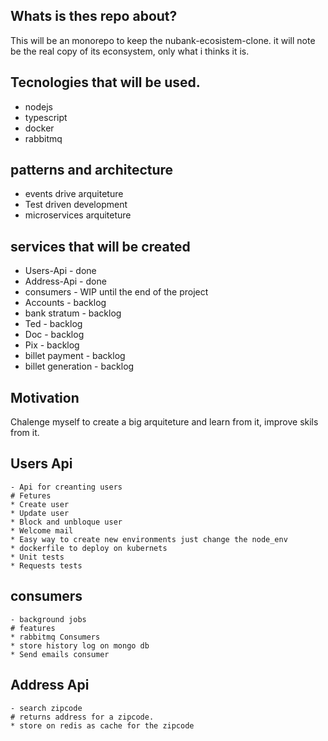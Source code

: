 ## Whats is thes repo about?

 This will be an monorepo to keep the nubank-ecosistem-clone.
it will note be the real copy of its econsystem, only what i thinks it is.

## Tecnologies that will be used.

* nodejs
* typescript
* docker
* rabbitmq

## patterns and architecture

* events drive arquiteture
* Test driven development
* microservices arquiteture

## services that will be created

* Users-Api - done
* Address-Api - done
* consumers - WIP until the end of the project
* Accounts - backlog
* bank stratum - backlog
* Ted - backlog
* Doc - backlog
* Pix - backlog
* billet payment - backlog
* billet generation - backlog

## Motivation

Chalenge myself to create a big arquiteture and learn from it, improve skils from it.

## Users Api
    - Api for creanting users
    # Fetures
    * Create user
    * Update user
    * Block and unbloque user
    * Welcome mail
    * Easy way to create new environments just change the node_env
    * dockerfile to deploy on kubernets
    * Unit tests
    * Requests tests
## consumers
    - background jobs
    # features
    * rabbitmq Consumers
    * store history log on mongo db
    * Send emails consumer
## Address Api
    - search zipcode
    # returns address for a zipcode.
    * store on redis as cache for the zipcode

